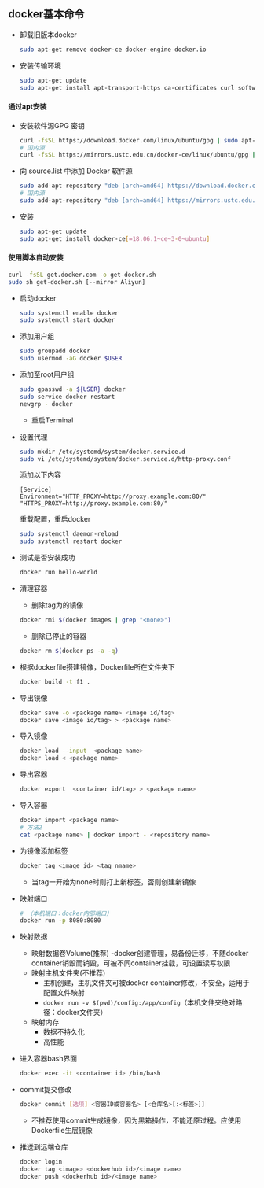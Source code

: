 

docker基本命令
---------------------------
- 卸载旧版本docker
	```bash
	sudo apt-get remove docker-ce docker-engine docker.io
	```
- 安装传输环境
	```bash
	sudo apt-get update
	sudo apt-get install apt-transport-https ca-certificates curl software-properties-common
	```
#### 通过apt安装
- 安装软件源GPG 密钥
	```bash
	curl -fsSL https://download.docker.com/linux/ubuntu/gpg | sudo apt-key add -
	# 国内源
	curl -fsSL https://mirrors.ustc.edu.cn/docker-ce/linux/ubuntu/gpg | sudo apt-key add -
	```
- 向 source.list 中添加 Docker 软件源
	```bash
	sudo add-apt-repository "deb [arch=amd64] https://download.docker.com/linux/ubuntu $(lsb_release -cs) stable"
	# 国内源
	sudo add-apt-repository "deb [arch=amd64] https://mirrors.ustc.edu.cn/docker-ce/linux/ubuntu $(lsb_release -cs) stable"
	```
- 安装
	```bash
	sudo apt-get update
	sudo apt-get install docker-ce[=18.06.1~ce~3-0~ubuntu]
	```
#### 使用脚本自动安装

```bash
curl -fsSL get.docker.com -o get-docker.sh
sudo sh get-docker.sh [--mirror Aliyun]
```
- 启动docker
	```bash
	sudo systemctl enable docker
	sudo systemctl start docker
	```
- 添加用户组
	```bash
	sudo groupadd docker
	sudo usermod -aG docker $USER
	```
- 添加至root用户组
	```bash
	sudo gpasswd -a ${USER} docker
	sudo service docker restart
	newgrp - docker
	```
    - 重启Terminal
   
- 设置代理
	```bash
	sudo mkdir /etc/systemd/system/docker.service.d
	sudo vi /etc/systemd/system/docker.service.d/http-proxy.conf 
	```
	添加以下内容
	```
	[Service]
	Environment="HTTP_PROXY=http://proxy.example.com:80/" "HTTPS_PROXY=http://proxy.example.com:80/"
	```
	重载配置，重启docker
	```bash
	sudo systemctl daemon-reload
	sudo systemctl restart docker
	 ```
- 测试是否安装成功
	```bash
	docker run hello-world
	```
- 清理容器
    - 删除tag为<None>的镜像 
	```bash
	docker rmi $(docker images | grep "<none>")
	```
    - 删除已停止的容器
	```bash
	docker rm $(docker ps -a -q)
	```
- 根据dockerfile搭建镜像，Dockerfile所在文件夹下
	```bash
	docker build -t f1 .
	```
- 导出镜像
	```bash
    docker save -o <package name> <image id/tag>
    docker save <image id/tag> > <package name> 
	```
- 导入镜像
	```bash
    docker load --input  <package name>
    docker load < <package name> 
	```
- 导出容器
	```bash
	docker export  <container id/tag> > <package name> 
	```
- 导入容器
	```bash
    docker import <package name>
    # 方法2 
    cat <package name> | docker import - <repository name>
	```
- 为镜像添加标签
	```bash
    docker tag <image id> <tag nmame>
	```
    - 当tag一开始为none时则打上新标签，否则创建新镜像
- 映射端口
	```bash
	# （本机端口：docker内部端口）
    docker run -p 8080:8080
	```
- 映射数据
    - 映射数据卷Volume(推荐)
        -docker创建管理，易备份迁移，不随docker container销毁而销毁，可被不同container挂载，可设置读写权限 
    - 映射主机文件夹(不推荐)
        - 主机创建，主机文件夹可被docker container修改，不安全，适用于配置文件映射
        - `docker run -v $(pwd)/config:/app/config`（本机文件夹绝对路径：docker文件夹）
    - 映射内存
        - 数据不持久化
        - 高性能
- 进入容器bash界面
	```bash
	docker exec -it <container id> /bin/bash
	```
- commit提交修改
	```bash
	docker commit [选项] <容器ID或容器名> [<仓库名>[:<标签>]]
	```
    - 不推荐使用commit生成镜像，因为黑箱操作，不能还原过程。应使用Dockerfile生层镜像

- 推送到远端仓库
	```bash
	docker login
	docker tag <image> <dockerhub id>/<image name>
	docker push <dockerhub id>/<image name>
	```
<!--stackedit_data:
eyJoaXN0b3J5IjpbLTE1NjI5NTc2MzAsMTg2NDExNzQ0M119
-->